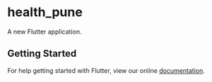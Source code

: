 # health_pune

A new Flutter application.


## Getting Started

For help getting started with Flutter, view our online
[documentation](https://flutter.io/).

